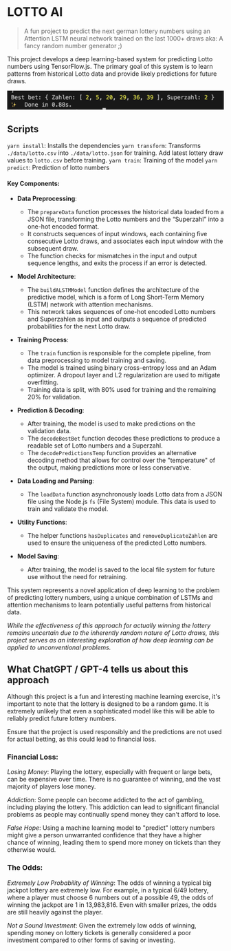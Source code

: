 # LOTTO AI

> A fun project to predict the next german lottery numbers using an Attention LSTM neural network trained on the last 1000+ draws aka: A fancy random number generator ;)

This project develops a deep learning-based system for predicting Lotto numbers using TensorFlow.js. The primary goal of this system is to learn patterns from historical Lotto data and provide likely predictions for future draws.

<img src="./result.png" />

## Scripts

`yarn install`: Installs the dependencies
`yarn transform`: Transforms `./data/lotto.csv` into `./data/lotto.json` for training. Add latest lottery draw values to `lotto.csv` before training.
`yarn train`: Training of the model
`yarn predict`: Prediction of lotto numbers


#### Key Components:

- **Data Preprocessing**: 
  - The `prepareData` function processes the historical data loaded from a JSON file, transforming the Lotto numbers and the “Superzahl” into a one-hot encoded format. 
  - It constructs sequences of input windows, each containing five consecutive Lotto draws, and associates each input window with the subsequent draw. 
  - The function checks for mismatches in the input and output sequence lengths, and exits the process if an error is detected.

- **Model Architecture**: 
  - The `buildALSTMModel` function defines the architecture of the predictive model, which is a form of Long Short-Term Memory (LSTM) network with attention mechanisms. 
  - This network takes sequences of one-hot encoded Lotto numbers and Superzahlen as input and outputs a sequence of predicted probabilities for the next Lotto draw.

- **Training Process**: 
  - The `train` function is responsible for the complete pipeline, from data preprocessing to model training and saving.
  - The model is trained using binary cross-entropy loss and an Adam optimizer. A dropout layer and L2 regularization are used to mitigate overfitting.
  - Training data is split, with 80% used for training and the remaining 20% for validation.

- **Prediction & Decoding**: 
  - After training, the model is used to make predictions on the validation data.
  - The `decodeBestBet` function decodes these predictions to produce a readable set of Lotto numbers and a Superzahl. 
  - The `decodePredictionsTemp` function provides an alternative decoding method that allows for control over the "temperature" of the output, making predictions more or less conservative.

- **Data Loading and Parsing**: 
  - The `loadData` function asynchronously loads Lotto data from a JSON file using the Node.js `fs` (File System) module. This data is used to train and validate the model.

- **Utility Functions**: 
  - The helper functions `hasDuplicates` and `removeDuplicateZahlen` are used to ensure the uniqueness of the predicted Lotto numbers.

- **Model Saving**: 
  - After training, the model is saved to the local file system for future use without the need for retraining.

This system represents a novel application of deep learning to the problem of predicting lottery numbers, using a unique combination of LSTMs and attention mechanisms to learn potentially useful patterns from historical data. 

*While the effectiveness of this approach for actually winning the lottery remains uncertain due to the inherently random nature of Lotto draws, this project serves as an interesting exploration of how deep learning can be applied to unconventional problems.*

## What ChatGPT / GPT-4 tells us about this approach

Although this project is a fun and interesting machine learning exercise, it's important to note that the lottery is designed to be a random game. It is extremely unlikely that even a sophisticated model like this will be able to reliably predict future lottery numbers.

Ensure that the project is used responsibly and the predictions are not used for actual betting, as this could lead to financial loss.

### Financial Loss:

*Losing Money*: Playing the lottery, especially with frequent or large bets, can be expensive over time. There is no guarantee of winning, and the vast majority of players lose money.

*Addiction*: Some people can become addicted to the act of gambling, including playing the lottery. This addiction can lead to significant financial problems as people may continually spend money they can't afford to lose.

*False Hope*: Using a machine learning model to "predict" lottery numbers might give a person unwarranted confidence that they have a higher chance of winning, leading them to spend more money on tickets than they otherwise would.

### The Odds:
*Extremely Low Probability of Winning*: The odds of winning a typical big jackpot lottery are extremely low. For example, in a typical 6/49 lottery, where a player must choose 6 numbers out of a possible 49, the odds of winning the jackpot are 1 in 13,983,816. Even with smaller prizes, the odds are still heavily against the player.

*Not a Sound Investment*: Given the extremely low odds of winning, spending money on lottery tickets is generally considered a poor investment compared to other forms of saving or investing.